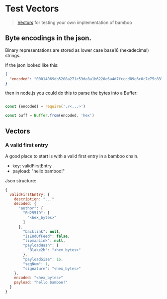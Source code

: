 # Test Vectors 

> [Vectors](./test_vectors.json) for testing your own implementation of bamboo

## Byte encodings in the json.

Binary representations are stored as lower case base16 (hexadecimal) strings.

If the json looked like this: 

```json
{
  "encoded": "00014069db5208a271c53de8a1b6220e6a4d7fcccd89e6c0c7e75c833e34dc68d932624f2ccf27513f42fb7d0e4390a99b225bad41ba14a6297537246dbe4e6ce150e80d0120b46f22fbd233f30af255294701f96b9fd89220588cdbbb42150164a451e9b11101403e39afaabde37ff1eea5078e3c055c74099102ec1ca6971045ad25f801fd1e7b446bf9b6988f4dce30e5f04b554a6736878e3d2964af0773c78638e84ad20200"
}
```

then in node.js you could do this to parse the bytes into a Buffer:

```js

const {encoded} = require('./<...>')

const buff = Buffer.from(encoded, 'hex')

```

## Vectors

### A valid first entry

A good place to start is with a valid first entry in a bamboo chain.

- key: validFirstEntry
- payload: "hello bamboo!" 

Json structure:

```js
{
  validFirstEntry: {
    description: "..."
    decoded: {
      "author": {
        "Ed25519": [
          "<hex_bytes>"
        ]
      },
        "backlink": null,
        "isEndOfFeed": false,
        "lipmaaLink": null,
        "payloadHash": {
          "Blake2b": "<hex_bytes>"
        },
        "payloadSize": 16,
        "seqNum": 1,
        "signature": "<hex_bytes>"
    },
    encoded: "<hex_bytes>"
    payload: "hello bamboo!"
  }
}
```
